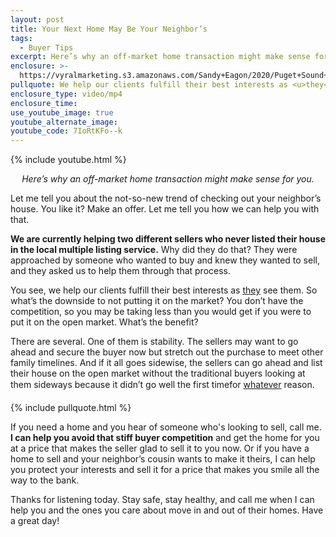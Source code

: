 ```yaml
---
layout: post
title: Your Next Home May Be Your Neighbor’s
tags:
  - Buyer Tips
excerpt: Here’s why an off-market home transaction might make sense for you.
enclosure: >-
  https://vyralmarketing.s3.amazonaws.com/Sandy+Eagon/2020/Puget+Sound+Real+Estate+Agent-+Your+Next+Home+May+Be+Your+Neighbors.mp4
pullquote: We help our clients fulfill their best interests as <u>they</u> see them.
enclosure_type: video/mp4
enclosure_time:
use_youtube_image: true
youtube_alternate_image:
youtube_code: 7IoRtKFo--k
---
```


{% include youtube.html %}

<p style="text-align: center;"><em>Here’s why an off-market home transaction might make sense for you.</em></p>

Let me tell you about the not-so-new trend of checking out your neighbor’s house. You like it? Make an offer. Let me tell you how we can help you with that.

**We are currently helping two different sellers who never listed their house in the local multiple listing service.** Why did they do that? They were approached by someone who wanted to buy and knew they wanted to sell, and they asked us to help them through that process.&nbsp;

You see, we help our clients fulfill their best interests as <u>they</u> see them. So what’s the downside to not putting it on the market? You don’t have the competition, so you may be taking less than you would get if you were to put it on the open market. What’s the benefit?&nbsp;

There are several. One of them is stability. The sellers may want to go ahead and secure the buyer now but stretch out the purchase to meet other family timelines. And if it all goes sidewise, the sellers can go ahead and list their house on the open market without the traditional buyers looking at them sideways because it didn’t go well the first time&#151;for <u>whatever</u> reason.

{% include pullquote.html %}

If you need a home and you hear of someone who's looking to sell, call me. **I can help you avoid that stiff buyer competition** and get the home for you at a price that makes the seller glad to sell it to you now. Or if you have a home to sell and your neighbor’s cousin wants to make it theirs, I can help you protect your interests and sell it for a price that makes you smile all the way to the bank.

Thanks for listening today. Stay safe, stay healthy, and call me when I can help you and the ones you care about move in and out of their homes. Have a great day!